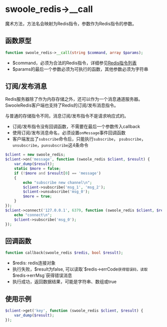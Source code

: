 # swoole_redis->__call

魔术方法，方法名会映射为Redis指令，参数作为Redis指令的参数。

函数原型
----
```php
function swoole_redis->__call(string $command, array $params);
```

* $command，必须为合法的Redis指令，详细参见[Redis指令列表](http://redis.io/commands)
* $params的最后一个参数必须为可执行的函数，其他参数必须为字符串

订阅/发布消息
----
Redis服务器除了作为内存存储之外，还可以作为一个消息通道服务器。SwooleRedis客户端也支持了Redis的订阅/发布消息指令。

与普通的存储指令不同，消息订阅/发布指令不是请求响应式的。

* 订阅/发布指令没有回调函数，不需要在最后一个参数传入callback
* 使用订阅/发布消息命名，必须设置`onMessage`事件回调函数
* 客户端发出了`subscribe`命令后，只能执行`subscribe`， `psubscribe`，`unsubscribe`，`punsubscribe`这4条命令

```php
$client = new swoole_redis;
$client->on('message', function (swoole_redis $client, $result) {
    var_dump($result);
    static $more = false;
    if (!$more and $result[0] == 'message')
    {
        echo "subscribe new channel\n";
        $client->subscribe('msg_1', 'msg_2');
        $client->unsubscribe('msg_0');
        $more = true;
    }
});
$client->connect('127.0.0.1', 6379, function (swoole_redis $client, $result) {
    echo "connect\n";
    $client->subscribe('msg_0');
});
```

回调函数
----
```php
function callback(swoole_redis $redis, bool $result);
```

* $redis: redis连接对象
* 执行失败，$result为false, 可以读取`$redis->errCode`获得错误码，读取`$redis->errMsg`获得错误消息
* 执行成功，返回数据结果，可能是字符串、数组或true

使用示例
----
```php
$client->get('key', function (swoole_redis $client, $result) {
	var_dump($result);
});
```
